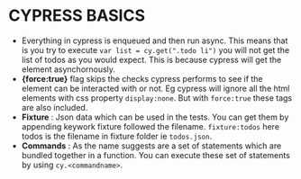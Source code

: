 # CYPRESS BASICS

- Everything in cypress is enqueued and then run async. This means that is you try to execute `var list = cy.get(".todo li")` you will not get the list of todos as you would expect. This is because cypress will get the element asynchornously.
- **{force:true}** flag skips the checks cypress performs to see if the element can be interacted with or not. Eg cypress will ignore all the html elements with css property `display:none`. But with `force:true` these tags are also included.
- **Fixture** : Json data which can be used in the tests. You can get them by appending keywork fixture followed the filename. `fixture:todos` here todos is the filename in fixture folder ie `todos.json`.
- **Commands** : As the name suggests are a set of statements which are bundled together in a function. You can execute these set of statements by using `cy.<commandname>`.
